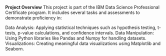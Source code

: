 **Project Overview**
This project is part of the IBM Data Science Professional Certificate program. It includes several tasks and assessments to demonstrate proficiency in:

Data Analysis: Applying statistical techniques such as hypothesis testing, t-tests, p-value calculations, and confidence intervals. Data Manipulation: Using Python libraries like Pandas and Numpy for handling datasets. Visualizations: Creating meaningful data visualizations using Matplotlib and Seaborn.
